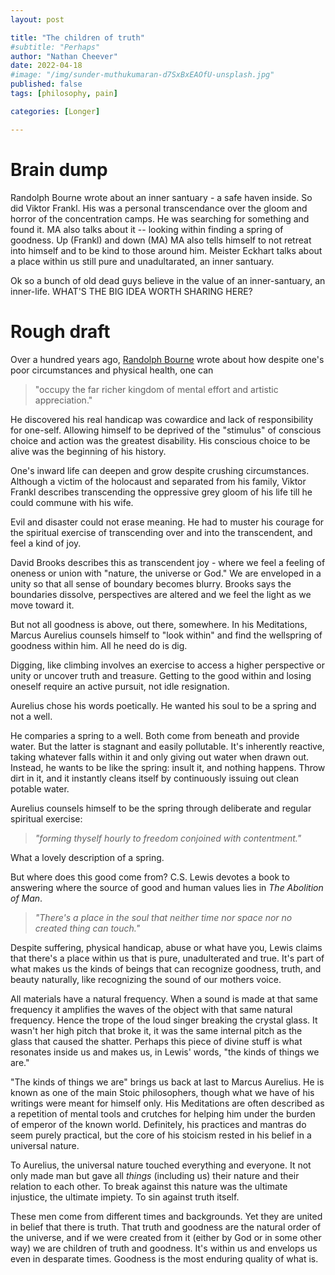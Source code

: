 ```yaml
---
layout: post

title: "The children of truth"
#subtitle: "Perhaps" 
author: "Nathan Cheever"
date: 2022-04-18
#image: "/img/sunder-muthukumaran-d7SxBxEAOfU-unsplash.jpg"
published: false
tags: [philosophy, pain]

categories: [Longer]

---
```

Brain dump
=======
Randolph Bourne wrote about an inner santuary - a safe haven inside. So did Viktor Frankl. His was a personal transcendance over the gloom and horror of the concentration camps. He was searching for something and found it.
MA also talks about it -- looking within finding a spring of goodness. Up (Frankl) and down (MA)
MA also tells himself to not retreat into himself and to be kind to those around him.
Meister Eckhart talks about a place within us still pure and unadultarated, an inner santuary.

Ok so a bunch of old dead guys believe in the value of an inner-santuary, an inner-life. WHAT'S THE BIG IDEA WORTH SHARING HERE?

Rough draft
========
Over a hundred years ago, [Randolph Bourne]() wrote about how despite one's poor circumstances and physical health, one can 
> "occupy the far richer kingdom of mental effort and artistic appreciation."

He discovered his real handicap was cowardice and lack of responsibility for one-self. Allowing himself to be deprived of the "stimulus" of conscious choice and action was the greatest disability. His conscious choice to be alive was the beginning of his history.

One's inward life can deepen and grow despite crushing circumstances. Although a victim of the holocaust and separated from his family, Viktor Frankl describes transcending the oppressive grey gloom of his life till he could commune with his wife.

Evil and disaster could not erase meaning. He had to muster his courage for the spiritual exercise of transcending over and into the transcendent, and feel a kind of joy.

David Brooks describes this as transcendent joy - where we feel a feeling of oneness or union with "nature, the universe or God." We are enveloped in a unity so that all sense of 
boundary becomes blurry. Brooks says the boundaries dissolve, perspectives are altered and we feel the light as we move toward it.

But not all goodness is above, out there, somewhere. In his Meditations, Marcus Aurelius counsels himself to "look within" and find the wellspring of goodness within him. All he need do is dig.

Digging, like climbing involves an exercise to access a higher perspective or unity or uncover truth and treasure. Getting to the good within and losing oneself require an active pursuit, not idle resignation.

Aurelius chose his words poetically. He wanted his soul to be a spring and not a well.

He comparies a spring to a well. Both come from beneath and provide water. But the latter is stagnant and easily pollutable. It's inherently reactive, taking whatever falls within it and only giving out water when drawn out. Instead, he wants to be like the spring: insult it, and nothing happens. Throw dirt in it, and it instantly cleans itself by continuously issuing out clean potable water.

Aurelius counsels himself to be the spring through deliberate and regular spiritual exercise: 
> _"forming thyself hourly to freedom conjoined with contentment."_ 

What a lovely description of a spring.

But where does this good come from? C.S. Lewis devotes a book to answering where the source of good and human values lies in _The Abolition of Man_. 
> _"There's a place in the soul that neither time nor space nor no created thing can touch."_

Despite suffering, physical handicap, abuse or what have you, Lewis claims that there's a place within us that is pure, unadulterated and true. It's part of what makes us the kinds of beings that can recognize goodness, truth, and beauty naturally, like recognizing the sound of our mothers voice.

All materials have a natural frequency. When a sound is made at that same frequency it amplifies the waves of the object with that same natural frequency. Hence the trope of the loud singer breaking the crystal glass. It wasn't her high pitch that broke it, it was the same internal pitch as the glass that caused the shatter. Perhaps this piece of divine stuff is what resonates inside us and makes us, in Lewis' words, "the kinds of things we are."

"The kinds of things we are" brings us back at last to Marcus Aurelius. He is known as one of the main Stoic philosophers, though what we have of his writings were meant for himself only. His Meditations are often described as a repetition of mental tools and crutches for helping him under the burden of emperor of the known world. Definitely, his practices and mantras do seem purely practical, but the core of his stoicism rested in his belief in a universal nature. 

To Aurelius, the universal nature touched everything and everyone. It not only made man but gave all _things_ (including us) their nature and their relation to each other. To break against this nature was the ultimate injustice, the ultimate impiety. To sin against truth itself.

These men come from different times and backgrounds.
 Yet they are united in belief that there is truth.
 That truth and goodness are the natural order of the universe, and if we were created from it (either by God or in some other way) we are children of truth and goodness.
 It's within us and envelops us even in desparate times.
 Goodness is the most enduring quality of what is.



